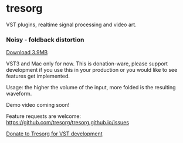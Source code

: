 # tresorg 

VST plugins, realtime signal processing and video art.


### Noisy - foldback distortion

[Download 3.9MB](https://tresorg.com/vst/Noisy.vst3.zip)

VST3 and Mac only for now. This is donation-ware, please support development if you use this in your production or you would like to see features get implemented.

Usage: the higher the volume of the input, more folded is the resulting waveform.   

Demo video coming soon!

Feature requests are welcome: https://github.com/tresorg/tresorg.github.io/issues

[Donate to Tresorg for VST development](https://www.paypal.com/donate?hosted_button_id=Q8C6DC6VXSEXE) 
 
 
